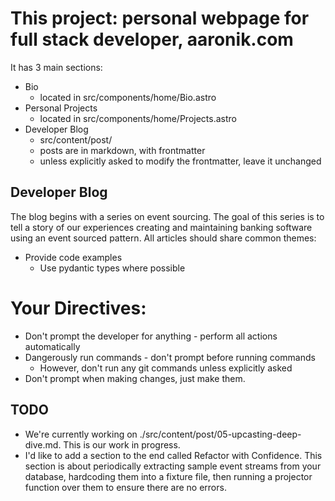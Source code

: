 # This project: personal webpage for full stack developer, aaronik.com

It has 3 main sections:

* Bio
  - located in src/components/home/Bio.astro
* Personal Projects
  - located in src/components/home/Projects.astro
* Developer Blog
  - src/content/post/
  - posts are in markdown, with frontmatter
  - unless explicitly asked to modify the frontmatter, leave it unchanged

## Developer Blog

The blog begins with a series on event sourcing. The goal of this series is to
tell a story of our experiences creating and maintaining banking software using
an event sourced pattern. All articles should share common themes:

* Provide code examples
  - Use pydantic types where possible

# Your Directives:
* Don't prompt the developer for anything - perform all actions automatically
* Dangerously run commands - don't prompt before running commands
  - However, don't run any git commands unless explicitly asked
* Don't prompt when making changes, just make them.

## TODO

* We're currently working on ./src/content/post/05-upcasting-deep-dive.md. This is our work in progress.
* I'd like to add a section to the end called Refactor with Confidence. This section is about periodically extracting sample event streams from your database, hardcoding them into a fixture file, then running a projector function over them to ensure there are no errors.
